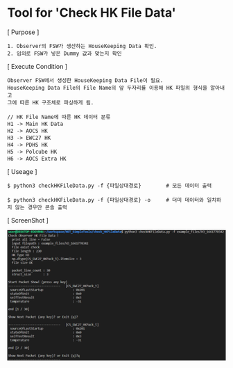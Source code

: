 # Tool for 'Check HK File Data'

[ Purpose ]

    1. Observer의 FSW가 생산하는 HouseKeeping Data 확인.
    2. 임의로 FSW가 넣은 Dummy 값과 맞는지 확인

[ Execute Condition ]

    Observer FSW에서 생성한 HouseKeeping Data File이 필요.
    HouseKeeping Data File의 File Name의 앞 두자리를 이용해 HK 파일의 형식을 알아내고
    그에 따른 HK 구조체로 파싱하게 됨.

    // HK File Name에 따른 HK 데이터 분류
    H1 -> Main HK Data
    H2 -> AOCS HK
    H3 -> EWC27 HK
    H4 -> PDHS HK
    H5 -> Polcube HK
    H6 -> AOCS Extra HK


[ Useage ]

    $ python3 checkHKFileData.py -f {파일상대경로}        # 모든 데이터 출력

    $ python3 checkHKFileData.py -f {파일상대경로} -o     # 더미 데이터와 일치하지 않는 경우만 콘솔 출력

[ ScreenShot ]

![CMake](./resource/capture1.png)
